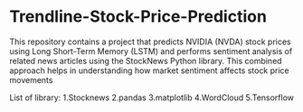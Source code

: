 # Trendline-Stock-Price-Prediction
This repository contains a project that predicts NVIDIA (NVDA) stock prices using Long Short-Term Memory (LSTM) and performs sentiment analysis of related news articles using the StockNews Python library. This combined approach helps in understanding how market sentiment affects stock price movements

List of library:
1.Stocknews
2.pandas
3.matplotlib
4.WordCloud
5.Tensorflow
